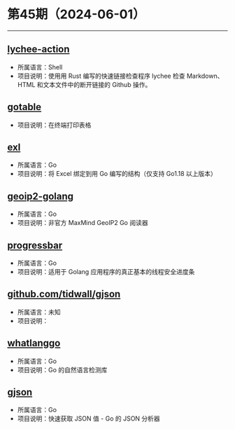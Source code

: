 # 第45期（2024-06-01）

---
## [lychee-action](https://github.com/lycheeverse/lychee-action)
- 所属语言：Shell
- 项目说明：使用用 Rust 编写的快速链接检查程序 lychee 检查 Markdown、HTML 和文本文件中的断开链接的 Github 操作。

## [gotable](https://github.com/liushuochen/gotable)
- 项目说明：在终端打印表格

## [exl](https://github.com/go-the-way/exl)
- 所属语言：Go
- 项目说明：将 Excel 绑定到用 Go 编写的结构（仅支持 Go1.18 以上版本）

## [geoip2-golang](https://github.com/oschwald/geoip2-golang)
- 所属语言：Go
- 项目说明：非官方 MaxMind GeoIP2 Go 阅读器

## [progressbar](https://github.com/schollz/progressbar)
- 所属语言：Go
- 项目说明：适用于 Golang 应用程序的真正基本的线程安全进度条

## [github.com/tidwall/gjson](github.com/tidwall/gjson)
- 所属语言：未知
- 项目说明：

## [whatlanggo](https://github.com/abadojack/whatlanggo)
- 所属语言：Go
- 项目说明：Go 的自然语言检测库

## [gjson](https://github.com/tidwall/gjson)
- 所属语言：Go
- 项目说明：快速获取 JSON 值 - Go 的 JSON 分析器
